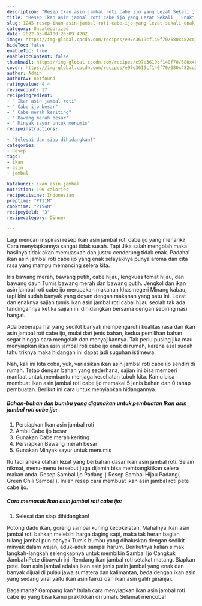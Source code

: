 ```yaml
---
description: "Resep Ikan asin jambal roti cabe ijo yang Lezat Sekali , Enak"
title: "Resep Ikan asin jambal roti cabe ijo yang Lezat Sekali , Enak"
slug: 1245-resep-ikan-asin-jambal-roti-cabe-ijo-yang-lezat-sekali-enak
category: Uncategorized
date: 2022-05-04T00:26:09.420Z
image: https://img-global.cpcdn.com/recipes/e97e3619cf140f70/680x482cq70/ikan-asin-jambal-roti-cabe-ijo-foto-resep-utama.jpg
hideToc: false
enableToc: true
enableTocContent: false
thumbnail: https://img-global.cpcdn.com/recipes/e97e3619cf140f70/680x482cq70/ikan-asin-jambal-roti-cabe-ijo-foto-resep-utama.jpg
cover: https://img-global.cpcdn.com/recipes/e97e3619cf140f70/680x482cq70/ikan-asin-jambal-roti-cabe-ijo-foto-resep-utama.jpg
author: Admin
authorAv: notfound
ratingvalue: 4.4
reviewcount: 17
recipeingredient:
- " Ikan asin jambal roti"
- " Cabe ijo besar"
- " Cabe merah keriting"
- " Bawang merah besar"
- " Minyak sayur untuk menumis"
recipeinstructions:

- "Selesai dan siap dihidangkan!"
categories:
- Resep
tags:
- ikan
- asin
- jambal

katakunci: ikan asin jambal 
nutrition: 190 calories
recipecuisine: Indonesian
preptime: "PT11M"
cooktime: "PT54M"
recipeyield: "3"
recipecategory: Dinner

---
```



Lagi mencari inspirasi resep ikan asin jambal roti cabe ijo yang menarik? Cara menyiapkannya sangat tidak susah. Tapi Jika salah mengolah maka hasilnya tidak akan memuaskan dan justru cenderung tidak enak. Padahal ikan asin jambal roti cabe ijo yang enak selayaknya punya aroma dan cita rasa yang mampu memancing selera kita.


Iris bawang merah, bawang putih, cabe hijau, lengkuas tomat hijau, dan bawang daun Tumis bawang merah dan bawang putih. Jengkol dan ikan asin jambal roti cabe ijo merupakan makanan khas negeri Minang kabau, tapi kini sudah banyak yang doyan dengan makanan yang satu ini. Lezat dan enaknya sajian tumis ikan asin jambal roti cabai hijau seolah tak ada tandingannya ketika sajian ini dihidangkan bersama dengan sepiring nasi hangat.

Ada beberapa hal yang sedikit banyak mempengaruhi kualitas rasa dari ikan asin jambal roti cabe ijo, mulai dari jenis bahan, kedua pemilihan bahan segar hingga cara mengolah dan menyajikannya. Tak perlu pusing jika mau menyiapkan ikan asin jambal roti cabe ijo enak di rumah, karena asal sudah tahu triknya maka hidangan ini dapat jadi suguhan istimewa.


Nah, kali ini kita coba, yuk, variasikan ikan asin jambal roti cabe ijo sendiri di rumah. Tetap dengan bahan yang sederhana, sajian ini bisa memberi manfaat untuk membantu menjaga kesehatan tubuh kita. Kamu bisa membuat Ikan asin jambal roti cabe ijo memakai 5 jenis bahan dan 0 tahap pembuatan. Berikut ini cara untuk menyiapkan hidangannya.

<!--inarticleads1-->

##### Bahan-bahan dan bumbu yang digunakan untuk pembuatan Ikan asin jambal roti cabe ijo:

1. Persiapkan  Ikan asin jambal roti
1. Ambil  Cabe ijo besar
1. Gunakan  Cabe merah keriting
1. Persiapkan  Bawang merah besar
1. Gunakan  Minyak sayur untuk menumis


Itu tadi aneka olahan lezat yang berbahan dasar ikan asin jambal roti. Selain nikmat, menu-menu tersebut juga dijamin bisa membangkitkan selera makan anda. Resep Sambal Ijo Padang ∣ Resep Sambal Hijau Padang( Green Chili Sambal ). Inilah resep cara membuat ikan asin jambal roti pete cabe ijo. 

<!--inarticleads2-->

##### Cara memasak Ikan asin jambal roti cabe ijo:


1. Selesai dan siap dihidangkan!

Potong dadu ikan, goreng sampai kuning kecokelatan. Mahalnya ikan asin jambal roti bahkan melebihi harga daging sapi, maka tak heran bagian tulang jambal pun banyak Tumis bumbu yang dihaluskan dengan sedikit minyak dalam wajan, aduk-aduk sampai harum. Berikutnya kalian simak langkah-langkah selengkapnya untuk membikin Sambal Ijo Cangkuk Jambal+Pete dibawah ini. Rendang ikan jambal roti setakat matang. Siapkan pete. ikan asin jambal adalah ikan asin jenis patin jambal yang enak dan banyak dijual di pulau jawa sumatera dan kalimantan, beda dengan ikan asin yang sedang viral yaitu ikan asin fairuz dan ikan asin galih ginanjar. 

Bagaimana? Gampang kan? Itulah cara menyiapkan ikan asin jambal roti cabe ijo yang bisa kamu praktikkan di rumah. Selamat mencoba!
